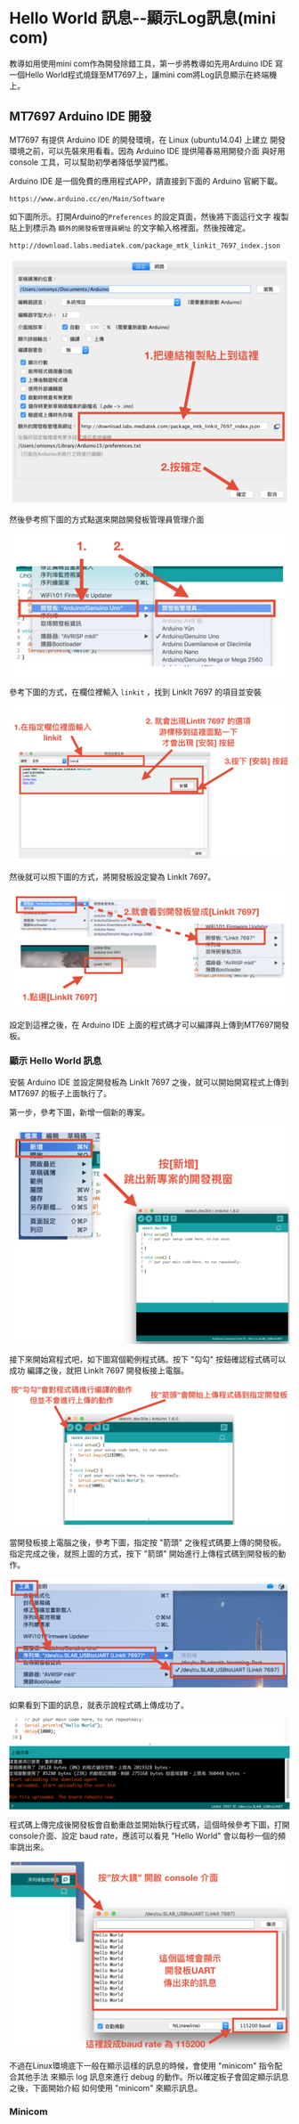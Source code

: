 # Hello World 訊息--顯示Log訊息(mini com)

教導如用使用mini com作為開發除錯工具，第一步將教導如先用Arduino IDE
寫一個Hello World程式燒錄至MT7697上，讓mini com將Log訊息顯示在終端機上。

## MT7697 Arduino IDE 開發

MT7697 有提供 Arduino IDE 的開發環境，在 Linux (ubuntu14.04) 上建立
開發環境之前，可以先裝來用看看。因為 Arduino IDE 提供陽春易用開發介面
與好用 console 工具，可以幫助初學者降低學習門檻。

Arduino IDE 是一個免費的應用程式APP，請直接到下面的 Arduino 官網下載。

    https://www.arduino.cc/en/Main/Software

如下圖所示。打開Arduino的`Preferences` 的設定頁面，然後將下面這行文字
複製貼上到標示為 `額外的開發板管理員網址` 的文字輸入格裡面。然後按確定。

    http://download.labs.mediatek.com/package_mtk_linkit_7697_index.json

![01-01](imgs/ch01/01-01.png)

然後參考照下圖的方式點選來開啟開發板管理員管理介面

![01-02](imgs/ch01/01-02.png)

參考下圖的方式，在欄位裡輸入 `linkit` ，找到 LinkIt 7697 的項目並安裝

![01-03](imgs/ch01/01-03.png)

然後就可以照下圖的方式，將開發板設定變為 LinkIt 7697。

![01-04](imgs/ch01/01-04.png)

設定到這裡之後，在 Arduino IDE 上面的程式碼才可以編譯與上傳到MT7697開發板。


### 顯示 Hello World 訊息

安裝 Arduino IDE 並設定開發板為 LinkIt 7697 之後，就可以開始開寫程式上傳到
MT7697 的板子上面執行了。

第一步，參考下圖，新增一個新的專案。

![01-05](imgs/ch01/01-05.png)


接下來開始寫程式吧，如下圖寫個範例程式碼。按下 "勾勾" 按鈕確認程式碼可以成功
編譯之後，就把 LinkIt 7697 開發板接上電腦。

![01-06](imgs/ch01/01-06.png)


當開發板接上電腦之後，參考下圖，指定按 "箭頭" 之後程式碼要上傳的開發板。
指定完成之後，就照上圖的方式，按下 "箭頭" 開始進行上傳程式碼到開發板的動作。

![01-07](imgs/ch01/01-07.png)

如果看到下圖的訊息，就表示說程式碼上傳成功了。

![01-08](imgs/ch01/01-08.png)

程式碼上傳完成後開發板會自動重啟並開始執行程式碼，這個時候參考下圖，打開
console介面、設定 baud rate，應該可以看見 "Hello World" 會以每秒一個的頻率跳出來。

![01-09](imgs/ch01/01-09.png)

不過在Linux環境底下一般在顯示這樣的訊息的時候，會使用 "minicom" 指令配合其他手法
來顯示 log 訊息來進行 debug 的動作。所以確定板子會固定顯示訊息之後，下面開始介紹
如何使用 "minicom" 來顯示訊息。


### Minicom
